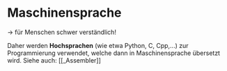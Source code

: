 # Maschinensprache
-> für Menschen schwer verständlich!

Daher werden **Hochsprachen** (wie etwa Python, C, Cpp,...) zur Programmierung verwendet, welche dann in Maschinensprache übersetzt wird. Siehe auch: [[_Assembler]]